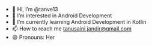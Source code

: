 - 👋 Hi, I’m @tanve13
- 👀 I’m interested in Android Development
- 🌱 I’m currently learning Android Development in Kotlin
- 📫 How to reach me tanusaini.jandir@gmail.com
- 😄 Pronouns: Her


<!---
tanve13/tanve13 is a ✨ special ✨ repository because its `README.md` (this file) appears on your GitHub profile.
You can click the Preview link to take a look at your changes.
--->
